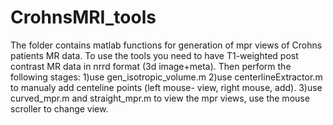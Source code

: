 # CrohnsMRI_tools
The folder contains matlab functions for generation of mpr views of Crohns patients MR data.
To use the tools you need to have T1-weighted post contrast MR data in nrrd format (3d image+meta).
Then perform the following stages:
1)use gen_isotropic_volume.m
2)use centerlineExtractor.m to manualy add centeline points (left mouse- view, right mouse, add).
3)use curved_mpr.m and straight_mpr.m to view the mpr views, use the mouse scroller to change view.
